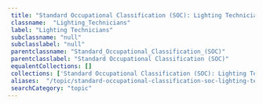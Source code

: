 ```yaml
--- 
 title: "Standard Occupational Classification (SOC): Lighting Technicians" 
 classname:  "Lighting_Technicians" 
 label: "Lighting Technicians" 
 subclassname: "null" 
 subclasslabel: "null" 
 parentclassname: "Standard_Occupational_Classification_(SOC)" 
 parentclasslabel: "Standard Occupational Classification (SOC)" 
 equalentCollections: [] 
 collections: ['Standard Occupational Classification (SOC): Lighting Technicians']
 aliases:  "/topic/standard-occupational-classification-soc-lighting-technicians"  
 searchCategory: "topic" 
---
```

